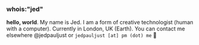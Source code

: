 ### whois:"jed"
**hello, world**. My name is Jed. I am a form of creative technologist (human with a computer).
Currently in London, UK (Earth).
You can contact me elsewhere @jedpauljust or `jedpauljust [at] pm (dot) me` 📩
